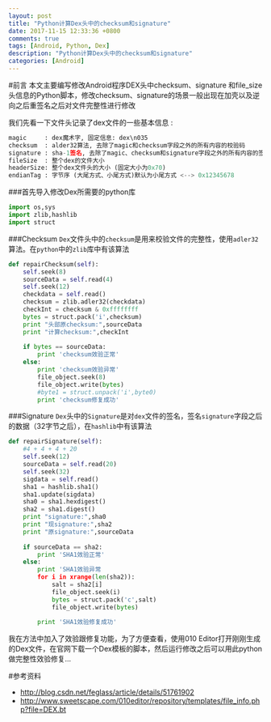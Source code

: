 ```yaml
---
layout: post
title: "Python计算Dex头中的checksum和signature"
date: 2017-11-15 12:33:36 +0800
comments: true
tags: [Android, Python, Dex]
description: "Python计算Dex头中的checksum和signature"
categories: [Android]
---
```

#前言
本文主要编写修改Android程序DEX头中checksum、signature 和file_size头信息的Python脚本，修改checksum、signature的场景一般出现在加壳以及逆向之后重签名之后对文件完整性进行修改

<!--more-->

我们先看一下文件头记录了dex文件的一些基本信息 : 

```python
magic     : dex魔术字, 固定信息: dex\n035
checksum  : alder32算法, 去除了magic和checksum字段之外的所有内容的校验码
signature : sha-1签名, 去除了magic、checksum和signature字段之外的所有内容的签名
fileSize  : 整个dex的文件大小
headerSize: 整个dex文件头的大小 (固定大小为0x70)
endianTag : 字节序 (大尾方式、小尾方式)默认为小尾方式 <--> 0x12345678
```
###首先导入修改Dex所需要的python库

```python
import os,sys
import zlib,hashlib
import struct
```

###Checksum
`Dex`文件头中的`checksum`是用来校验文件的完整性，使用`adler32`算法。在`python`中的`zlib`库中有该算法

```python
def repairChecksum(self):
	self.seek(8)
	sourceData = self.read(4)
	self.seek(12)
	checkdata = self.read()
	checksum = zlib.adler32(checkdata)
	checkInt = checksum & 0xffffffff
	bytes = struct.pack('i',checksum)
	print "头部原checksum:",sourceData
	print "计算checksum:",checkInt
	
	if bytes == sourceData:
		print 'checksum效验正常'
	else:
		print 'checksum效验异常'
		file_object.seek(8)
		file_object.write(bytes)
		#byte1 = struct.unpack('i',byte0)
		print 'checksum修复成功'
```

###Signature
`Dex`头中的`Signature`是对`dex`文件的签名，签名`signature`字段之后的数据（32字节之后），在`hashlib`中有该算法

```python
def repairSignature(self):
	#4 + 4 + 4 + 20
	self.seek(12)
	sourceData = self.read(20)
	self.seek(32)
	sigdata = self.read()
	sha1 = hashlib.sha1()
	sha1.update(sigdata)
	sha0 = sha1.hexdigest()
	sha2 = sha1.digest()
	print "signature:",sha0
	print "现signature:",sha2
	print "原signature:",sourceData
	
	if sourceData == sha2:
        print 'SHA1效验正常'
    else:
        print 'SHA1效验异常
        for i in xrange(len(sha2)):    
            salt = sha2[i] 
            file_object.seek(i)
            bytes = struct.pack('c',salt)
            file_object.write(bytes)
        
        print 'SHA1效验修复成功'
```
我在方法中加入了效验跟修复功能，为了方便查看，使用010 Editor打开刚刚生成的Dex文件，在官网下载一个Dex模板的脚本，然后运行修改之后可以用此python做完整性效验修复...

#参考资料
* http://blog.csdn.net/feglass/article/details/51761902
* http://www.sweetscape.com/010editor/repository/templates/file_info.php?file=DEX.bt